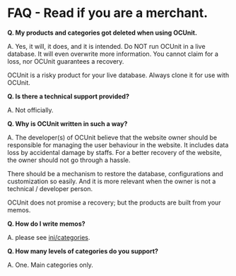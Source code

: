# FAQ - Read if you are a merchant.

**Q. My products and categories got deleted when using OCUnit.**

A. Yes, it will, it does, and it is intended. Do NOT run OCUnit in a live database. It will even overwrite more
information. You cannot claim for a loss, nor OCUnit guarantees a recovery.

OCUnit is a risky product for your live database. Always clone it for use with OCUnit.

**Q. Is there a technical support provided?**

A. Not officially.

**Q. Why is OCUnit written in such a way?**

A. The developer(s) of OCUnit believe that the website owner should be responsible for managing the user behaviour in
the website. It includes data loss by accidental damage by staffs. For a better recovery of the website, the owner
should not go through a hassle.

There should be a mechanism to restore the database, configurations and customization so easily. And it is more relevant
when the owner is not a technical / developer person.

OCUnit does not promise a recovery; but the products are built from your memos.

**Q. How do I write memos?**

A. please see [ini/categories](ini/categories).

**Q. How many levels of categories do you support?**

A. One. Main categories only.
